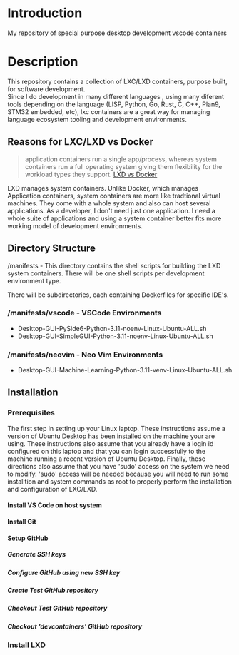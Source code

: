 # Introduction
My repository of special purpose desktop development vscode containers

# Description
This repository contains a collection of LXC/LXD containers, purpose built, for software development.  
Since I do development in many different languages , using many diferent tools depending on the language (LISP, Python, Go, Rust, C, C++, Plan9, STM32 embedded, etc), lxc containers are 
a great way for managing language ecosystem tooling and development environments.  

## Reasons for LXC/LXD vs Docker

> application containers run a single app/process, whereas system containers run a full operating system giving them flexibility for the workload types they support.  [LXD vs Docker](https://ubuntu.com/blog/lxd-vs-docker)

LXD manages system containers.  Unlike Docker, which manages Application containers, system containers are more like tradtional virtual machines.  They come with a whole system and also can host several  applications.  As a developer, I don't need just one application.  I need a whole suite of applications and using a system container better fits more working model of development environments.

## Directory Structure
 /manifests - This directory contains the shell scripts for building the LXD system containers.  There will be one shell scripts per development environment type. 

There will be subdirectories, each containing Dockerfiles for specific IDE's.

### /manifests/vscode - VSCode Environments

* Desktop-GUI-PySide6-Python-3.11-noenv-Linux-Ubuntu-ALL.sh 
* Desktop-GUI-SimpleGUI-Python-3.11-noenv-Linux-Ubuntu-ALL.sh 

### /manifests/neovim - Neo Vim Environments

* Desktop-GUI-Machine-Learning-Python-3.11-venv-Linux-Ubuntu-ALL.sh 

## Installation

### Prerequisites
The first step in setting up your Linux laptop.  These instructions assume a version of Ubuntu Desktop has been installed on the machine your are using.  These instructions also assume that you already have a login id configured on this laptop and that you can login successfully to the machine running a recent version of Ubuntu Desktop.  Finally, these directions also assume that you have 'sudo' access on the system we need to modify.  'sudo' access will be needed because you will need to run some installtion and system commands as root to properly perform the installation and configuration of LXC/LXD.

#### Install VS Code on host system
#### Install Git 
#### Setup GitHub 
##### Generate SSH keys 
##### Configure GitHub using new SSH key 
##### Create Test GitHub repository
##### Checkout Test GitHub repository
##### Checkout 'devcontainers' GitHub repository
### Install LXD



